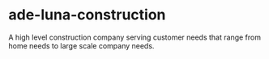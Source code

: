 # ade-luna-construction
A high level construction company serving customer needs that range from home needs to large scale company needs.
